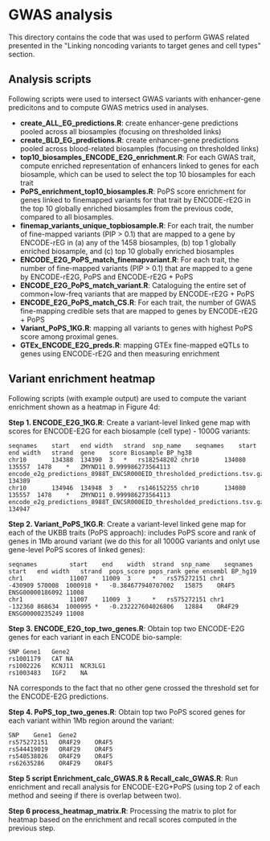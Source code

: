 # GWAS analysis

This directory contains the code that was used to perform GWAS related presented in the "Linking
noncoding variants to target genes and cell types" section.

## Analysis scripts
Following scripts were used to intersect GWAS variants with enhancer-gene predicitons and to 
compute GWAS metrics used in analyses.
- **create_ALL_EG_predictions.R**: create enhancer-gene predictions pooled across all biosamples
(focusing on thresholded links)
- **create_BLD_EG_predictions.R**: create enhancer-gene predictions pooled across blood-related
biosamples (focusing on thresholded links)
- **top10_biosamples_ENCODE_E2G_enrichment.R**: For each GWAS trait, compute enriched representation
of enhancers linked to genes for each biosample, which can be used to select the top 10 biosamples
for each trait
- **PoPS_enrichment_top10_biosamples.R**: PoPS score enrichment for genes linked to finemapped
variants for that trait by ENCODE-rE2G in the top 10 globally enriched biosamples from the previous
code, compared to all biosamples. 
- **finemap_variants_unique_topbiosample.R**: For each trait, the number of fine-mapped variants
(PIP >  0.1) that are mapped to a gene by ENCODE-rEG in (a) any of the 1458 biosamples, (b) top 1
globally enriched biosample, and (c) top 10 globally enriched biosamples
- **ENCODE_E2G_PoPS_match_finemapvariant.R**: For each trait, the number of fine-mapped variants
(PIP	>  0.1) that are mapped to a gene by ENCODE-rE2G, PoPS and ENCODE-rE2G + PoPS
- **ENCODE_E2G_PoPS_match_variant.R**: Cataloguing the entire set of common+low-freq variants that
are mapped by ENCODE-rE2G + PoPS
- **ENCODE_E2G_PoPS_match_CS.R**: For each trait,  the number of GWAS fine-mapping credible sets
that are mapped to genes by ENCODE-rE2G + PoPS
- **Variant_PoPS_1KG.R**: mapping all variants to genes with highest PoPS score among proximal
genes. 
- **GTEx_ENCODE_E2G_preds.R**: mapping GTEx fine-mapped eQTLs to genes using ENCODE-rE2G and then
measuring enrichment 

## Variant enrichment heatmap
Following scripts (with example output) are used to compute the variant enrichment shown as a
heatmap in Figure 4d:

**Step 1. ENCODE_E2G_1KG.R**: Create a variant-level linked gene map with scores for ENCODE-E2G for
each biosample (cell type) - 1000G variants:
```
seqnames	start	end	width	strand	snp_name	seqnames	start	end	width	strand	gene	score Biosample BP_hg38
chr10		134388	134390	3	*	rs182548202	chr10		134080	135557	1478	*	ZMYND11	0.999986273564113 encode_e2g_predictions_8988T_ENCSR000EID_thresholded_predictions.tsv.gz 134389
chr10		134946	134948	3	*	rs146152255	chr10		134080	135557	1478	*	ZMYND11	0.999986273564113 encode_e2g_predictions_8988T_ENCSR000EID_thresholded_predictions.tsv.gz 134947
```

**Step 2. Variant_PoPS_1KG.R**: Create a variant-level linked gene map for each of the UKBB traits
(PoPS approach): includes PoPS score and rank of genes in 1Mb around variant (we do this for all
1000G variants and onlyt use gene-level PoPS scores of linked genes):
```
seqnames	     start    end    width	strand	snp_name	seqnames	start	end	width	strand	pops_score pops_rank gene ensembl BP_hg19
chr1		     11007    11009  3		*	rs575272151	chr1		-430909	570008	1000918	*	-0.384677940707002   15875	  OR4F5 ENSG00000186092 11008
chr1		     11007    11009  3		*	rs575272151	chr1		-132360	868634	1000995	*	-0.232227604026806   12884	  OR4F29		ENSG00000235249 11008
```

**Step 3. ENCODE_E2G_top_two_genes.R**: Obtain top two ENCODE-E2G genes for each variant in each
ENCODE bio-sample:
```
SNP	Gene1	Gene2
rs1001179	CAT	NA
rs1002226	KCNJ11	NCR3LG1
rs1003483	IGF2	NA
```
NA corresponds to the fact that no other gene crossed the threshold set for the ENCODE-E2G
predictions.

**Step 4. PoPS_top_two_genes.R**:	Obtain top two PoPS scored genes for each variant within 1Mb
region around the variant:
```
SNP    Gene1  Gene2
rs575272151   OR4F29	OR4F5
rs544419019   OR4F29	OR4F5
rs540538026   OR4F29	OR4F5
rs62635286    OR4F29	OR4F5
```

**Step 5 script Enrichment_calc_GWAS.R & Recall_calc_GWAS.R**: Run enrichment and recall analysis
for ENCODE-E2G+PoPS (using top 2 of each method and seeing if there is overlap between two).

**Step 6 process_heatmap_matrix.R**: Processing the matrix to plot for heatmap based on the
enrichment and recall scores computed in the previous step.
